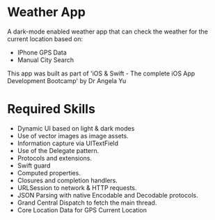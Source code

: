 
#  Weather App

A dark-mode enabled weather app that can check the weather for the current location based on:
* IPhone GPS Data
* Manual City Search

This app was built as part of 'iOS & Swift - The complete iOS App Development Bootcamp' by Dr Angela Yu

# Required Skills

* Dynamic UI based on light & dark modes
* Use of vector images as image assets.
* Information capture via UITextField
* Use of the Delegate pattern.
* Protocols and extensions. 
* Swift guard
* Computed properties.
* Closures and completion handlers.
* URLSession to network & HTTP requests.
* JSON Parsing with native Encodable and Decodable protocols. 
* Grand Central Dispatch to fetch the main thread.
* Core Location Data for GPS Current Location
